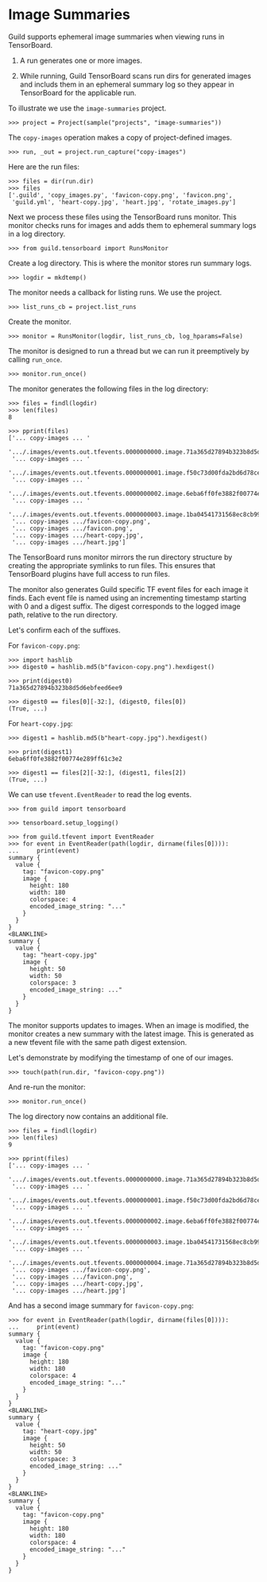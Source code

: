 # Image Summaries

Guild supports ephemeral image summaries when viewing runs in
TensorBoard.

1. A run generates one or more images.

2. While running, Guild TensorBoard scans run dirs for generated images
   and includs them in an ephemeral summary log so they appear in
   TensorBoard for the applicable run.

To illustrate we use the `image-summaries` project.

    >>> project = Project(sample("projects", "image-summaries"))

The `copy-images` operation makes a copy of project-defined images.

    >>> run, _out = project.run_capture("copy-images")

Here are the run files:

    >>> files = dir(run.dir)
    >>> files
    ['.guild', 'copy_images.py', 'favicon-copy.png', 'favicon.png',
     'guild.yml', 'heart-copy.jpg', 'heart.jpg', 'rotate_images.py']

Next we process these files using the TensorBoard runs monitor. This
monitor checks runs for images and adds them to ephemeral summary logs
in a log directory.

    >>> from guild.tensorboard import RunsMonitor

Create a log directory. This is where the monitor stores run summary
logs.

    >>> logdir = mkdtemp()

The monitor needs a callback for listing runs. We use the project.

    >>> list_runs_cb = project.list_runs

Create the monitor.

    >>> monitor = RunsMonitor(logdir, list_runs_cb, log_hparams=False)

The monitor is designed to run a thread but we can run it preemptively
by calling `run_once`.

    >>> monitor.run_once()

The monitor generates the following files in the log directory:

    >>> files = findl(logdir)
    >>> len(files)
    8

    >>> pprint(files)
    ['... copy-images ... '
     '.../.images/events.out.tfevents.0000000000.image.71a365d27894b323b8d5d6ebfeed6ee9',
     '... copy-images ... '
     '.../.images/events.out.tfevents.0000000001.image.f50c73d00fda2bd6d78ce4082e70f008',
     '... copy-images ... '
     '.../.images/events.out.tfevents.0000000002.image.6eba6ff0fe3882f00774e289ff61c3e2',
     '... copy-images ... '
     '.../.images/events.out.tfevents.0000000003.image.1ba04541731568ec8cb997f80fa0d246',
     '... copy-images .../favicon-copy.png',
     '... copy-images .../favicon.png',
     '... copy-images .../heart-copy.jpg',
     '... copy-images .../heart.jpg']

The TensorBoard runs monitor mirrors the run directory structure by
creating the appropriate symlinks to run files. This ensures that
TensorBoard plugins have full access to run files.

The monitor also generates Guild specific TF event files for each
image it finds. Each event file is named using an incrementing
timestamp starting with 0 and a digest suffix. The digest corresponds
to the logged image path, relative to the run directory.

Let's confirm each of the suffixes.

For `favicon-copy.png`:

    >>> import hashlib
    >>> digest0 = hashlib.md5(b"favicon-copy.png").hexdigest()

    >>> print(digest0)
    71a365d27894b323b8d5d6ebfeed6ee9

    >>> digest0 == files[0][-32:], (digest0, files[0])
    (True, ...)

For `heart-copy.jpg`:

    >>> digest1 = hashlib.md5(b"heart-copy.jpg").hexdigest()

    >>> print(digest1)
    6eba6ff0fe3882f00774e289ff61c3e2

    >>> digest1 == files[2][-32:], (digest1, files[2])
    (True, ...)

We can use `tfevent.EventReader` to read the log events.

    >>> from guild import tensorboard

    >>> tensorboard.setup_logging()

    >>> from guild.tfevent import EventReader
    >>> for event in EventReader(path(logdir, dirname(files[0]))):
    ...     print(event)
    summary {
      value {
        tag: "favicon-copy.png"
        image {
          height: 180
          width: 180
          colorspace: 4
          encoded_image_string: "..."
        }
      }
    }
    <BLANKLINE>
    summary {
      value {
        tag: "heart-copy.jpg"
        image {
          height: 50
          width: 50
          colorspace: 3
          encoded_image_string: ..."
        }
      }
    }

The monitor supports updates to images. When an image is modified, the
monitor creates a new summary with the latest image. This is generated
as a new tfevent file with the same path digest extension.

Let's demonstrate by modifying the timestamp of one of our images.

    >>> touch(path(run.dir, "favicon-copy.png"))

And re-run the monitor:

    >>> monitor.run_once()

The log directory now contains an additional file.

    >>> files = findl(logdir)
    >>> len(files)
    9

    >>> pprint(files)
    ['... copy-images ... '
     '.../.images/events.out.tfevents.0000000000.image.71a365d27894b323b8d5d6ebfeed6ee9',
     '... copy-images ... '
     '.../.images/events.out.tfevents.0000000001.image.f50c73d00fda2bd6d78ce4082e70f008',
     '... copy-images ... '
     '.../.images/events.out.tfevents.0000000002.image.6eba6ff0fe3882f00774e289ff61c3e2',
     '... copy-images ... '
     '.../.images/events.out.tfevents.0000000003.image.1ba04541731568ec8cb997f80fa0d246',
     '... copy-images ... '
     '.../.images/events.out.tfevents.0000000004.image.71a365d27894b323b8d5d6ebfeed6ee9',
     '... copy-images .../favicon-copy.png',
     '... copy-images .../favicon.png',
     '... copy-images .../heart-copy.jpg',
     '... copy-images .../heart.jpg']

And has a second image summary for `favicon-copy.png`:

    >>> for event in EventReader(path(logdir, dirname(files[0]))):
    ...     print(event)
    summary {
      value {
        tag: "favicon-copy.png"
        image {
          height: 180
          width: 180
          colorspace: 4
          encoded_image_string: "..."
        }
      }
    }
    <BLANKLINE>
    summary {
      value {
        tag: "heart-copy.jpg"
        image {
          height: 50
          width: 50
          colorspace: 3
          encoded_image_string: ..."
        }
      }
    }
    <BLANKLINE>
    summary {
      value {
        tag: "favicon-copy.png"
        image {
          height: 180
          width: 180
          colorspace: 4
          encoded_image_string: "..."
        }
      }
    }

